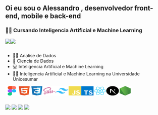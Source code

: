 ## Oi eu sou o Alessandro , desenvolvedor front-end, mobile e back-end
### 👨‍🎓 Cursando Inteligencia Artificial e Machine Learning
<div style="display: flex" >
<img  src="https://github-readme-stats.vercel.app/api?username=alessandrocrispim&show_icons=true&theme=transparent"/>
<img  src="https://github-readme-stats.vercel.app/api/top-langs/?username=alessandrocrispim&show_icons=true&theme=dracula&hide=contribs,prs"/>
</div> 

##

- 👨‍💻  Analise de Dados
- 📴  Ciencia de Dados
- 💻  Inteligencia Artificial e Machine Learning
- 👨‍🏫  Inteligencia Artificial e Machine Learning na Universidade Unicesumar



<div style="display: flex"><br>
    
  <img align="center" alt="Ale-figma" height="30" width="40" src="https://github.com/devicons/devicon/blob/master/icons/figma/figma-original.svg">
  <img align="center" alt="Ale-HTML" height="30" width="40" src="https://raw.githubusercontent.com/devicons/devicon/master/icons/html5/html5-original.svg">
  <img align="center" alt="Ale-CSS" height="30" width="40" src="https://raw.githubusercontent.com/devicons/devicon/master/icons/css3/css3-original.svg">
  <img align="center" alt="Ale-Sass" height="30" width="40" src="https://github.com/devicons/devicon/blob/master/icons/sass/sass-original.svg">
  <img align="center" alt="Ale-Tailwindcss" height="30" width="40" src="https://github.com/devicons/devicon/blob/master/icons/tailwindcss/tailwindcss-plain.svg">
  <img align="center" alt="Ale-Js" height="30" width="40" src="https://raw.githubusercontent.com/devicons/devicon/master/icons/javascript/javascript-plain.svg">
  <img align="center" alt="Ale-Ts" height="30" width="40" src="https://raw.githubusercontent.com/devicons/devicon/master/icons/typescript/typescript-plain.svg">
  <img align="center" alt="Ale-React" height="30" width="40" src="https://raw.githubusercontent.com/devicons/devicon/master/icons/react/react-original.svg">
  <img align="center" alt="Ale-next" height="30" width="40" src="https://github.com/devicons/devicon/blob/master/icons/nextjs/nextjs-original.svg">
  <img align="center" alt="Ale-Node.js" height="30" width="40" src="https://github.com/devicons/devicon/blob/master/icons/nodejs/nodejs-original.svg">
 
</div>

##

<div> 
 
  <a href="https://instagram.com/crispim.dev" target="_blank"><img src="https://img.shields.io/badge/-Instagram-%23E4405F?style=for-the-badge&logo=instagram&logoColor=white" target="_blank"></a>
 <a href="alessandro crispim#4777" target="_blank"><img src="https://img.shields.io/badge/Discord-7289DA?style=for-the-badge&logo=discord&logoColor=white" target="_blank"></a> 
  <a href = "alessandro.crispim.1979@gmail.com"><img src="https://img.shields.io/badge/-Gmail-%23333?style=for-the-badge&logo=gmail&logoColor=white" target="_blank"></a>
 <a href="https://www.linkedin.com/in/alessandro-alves-crispim-dev/" target="_blank"><img src="https://img.shields.io/badge/-LinkedIn-%230077B5?style=for-the-badge&logo=linkedin&logoColor=white" target="_blank"></a> 
  
</div>




